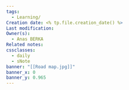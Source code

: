 ```yaml
---
tags:
  - Learning/
Creation date: <% tp.file.creation_date() %>
Last modification: 
Owner(s):
  - Anas BERKA
Related notes: 
cssclasses:
  - daily
  - sNote
banner: "[[Road map.jpg]]"
banner_x: 0
banner_y: 0.965
---
```

 